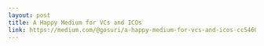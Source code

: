 ```yaml
---
layout: post
title: A Happy Medium for VCs and ICOs
link: https://medium.com/@gosuri/a-happy-medium-for-vcs-and-icos-cc5460a17776
---
```

